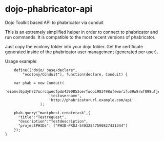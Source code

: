 dojo-phabricator-api
====================

Dojo Toolkit based API to phabricator via conduit

This is an extremely simplified helper in order to connect to phabricator and run commands.
It is compatible to the most recent versions of phabricator.

Just copy the ecolony folder into your dojo folder. Get the certificate generated inside of the phabricator user management (generated per user).

Usage example:

		define(["dojo/_base/declare",
     		"ecolony/Conduit"], function(declare, Conduit) {

	    var phab = new Conduit(
						'eiomvl6pdyh727ocrcqweofpdo4390852oerfwopi983498ufeworifu09w8rwf098ufjoreiwfu09w87erf4566x2ceiuamq27kzkdg5tmtrnljugckchdi4cn4ki4rrqx2z6juc3yccplqvmqew879r08f7439fuz80ewr98zfuiwoeuqzoriqewrqwertqdfsvyhnerzertgretgertgpmqpkezm6tumegjxj7jd4i3fitg66uigj5xbpe7b',
						'testusername',
						'http://phabricatorurl.example.com/api'
					);
					
	    phab.query("maniphest.createtask",{ 
	      "title":"Testrequest",
	      "description":"Testdescription",
	      "projectPHIDs": ["PHID-PROJ-54932847590827431344"] 
	    });
	}
